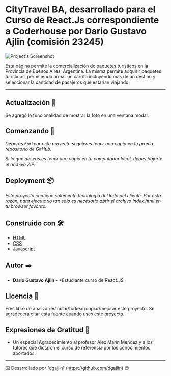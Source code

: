 
# CityTravel BA, desarrollado para el Curso de React.Js correspondiente a Coderhouse por Dario Gustavo Ajlin (comisión 23245)


![Project's Screenshot]( https://firebasestorage.googleapis.com/v0/b/citytravelba.appspot.com/o/BA.jpg?alt=media&token=a4c67376-be82-4755-b23c-6a881bbb8d38)


Esta página permite la comercialización de paquetes turísticos en la Provincia de Buenos Aires, Argentina.
La misma permite adquirir paquetes turísticos, permitiendo armar un carrito incluyendo mas de un destino y seleccionar la cantidad de pasajeros que estarían viajando.

---
## Actualización 💪
Se agregó la funcionalidad de mostrar la foto en una ventana modal.


## Comenzando 🚀


_Deberás Forkear este proyecto si quieres tener una copia en tu propio repositorio de GitHub._


_Si lo que deseas es tener una copia en tu computador local, debes bajarte el archivo ZIP._


## Deployment 📦


_Este proyecto contiene solamente tecnología del lado del cliente. Por esta razón, para ejecutarlo tan solo es necesario abrir el archivo index.html en tu browser favorito._


## Construido con 🛠️


* [HTML](https://developer.mozilla.org/es/docs/Web/HTML)
* [CSS](https://developer.mozilla.org/es/docs/Web/CSS)
* [Javascript](https://developer.mozilla.org/es/docs/Web/JavaScript)


## Autor ✒️


* **Dario Gustavo Ajlin** - *Estudiante curso de React.JS 


## Licencia 📄


Eres libre de analizar/estudiar/forkear/copiar/mejorar este proyecto. Se agradecerá citar esta fuente cuando uses este proyecto.


## Expresiones de Gratitud 🎁


* Un especial Agradecimiento al profesor Alex Marin Mendez y a los tutores que dictaron el curso de referencia por los conocimientos aportados.




---
⌨️ Desarrollado por [dgajlin] (https://github.com/dgajlin) 😊

